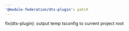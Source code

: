 ```yaml
---
'@module-federation/dts-plugin': patch
---
```


fix(dts-plugin): output temp tsconfig to current project root
